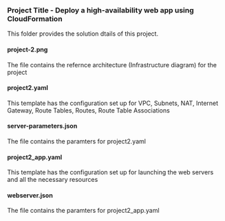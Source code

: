 ### Project Title - Deploy a high-availability web app using CloudFormation
This folder provides the solution dtails of this project. 

#### project-2.png
The file contains the refernce architecture (Infrastructure diagram) for the project 

#### project2.yaml
This template has the configuration set up for VPC, Subnets, NAT, Internet Gateway, Route Tables, Routes, Route Table Associations

#### server-parameters.json
The file contains the paramters for project2.yaml 

#### project2_app.yaml
This template has the configuration set up for launching the web servers and all the necessary resources

#### webserver.json
The file contains the paramters for project2_app.yaml 